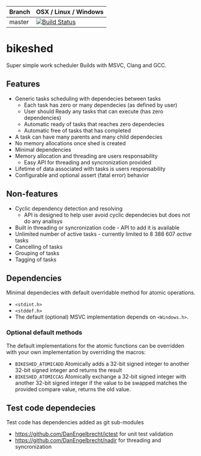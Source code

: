 |Branch      | OSX / Linux / Windows |
|------------|-----------------------|
|master      | [![Build Status](https://travis-ci.org/DanEngelbrecht/bikeshed.svg?branch=master)](https://travis-ci.org/DanEngelbrecht/bikeshed?branch=master) |

# bikeshed
Super simple work scheduler
Builds with MSVC, Clang and GCC.

## Features
- Generic tasks scheduling with dependecies between tasks
  - Each task has zero or many dependecies (as defined by user)
  - User should Ready any tasks that can execute (has zero dependencies)
  - Automatic ready of tasks that reaches zero dependecies
  - Automatic free of tasks that has completed
- A task can have many parents and many child dependecies
- No memory allocations once shed is created
- Minimal dependencies
- Memory allocation and threading are users responsability
  - Easy API for threading and syncronization provided
- Lifetime of data associated with tasks is users responsability
- Configurable and optional assert (fatal error) behavior

## Non-features
- Cyclic dependency detection and resolving
  - API is designed to help user avoid cyclic dependecies but does not do any analisys
- Built in threading or syncronization code - API to add it is available
- Unlimited number of active tasks - currently limited to 8 388 607 *active* tasks
- Cancelling of tasks
- Grouping of tasks
- Tagging of tasks



## Dependencies
Minimal dependecies with default overridable method for atomic operations.
 - `<stdint.h>`
 - `<stddef.h>`
 - The default (optional) MSVC implementation depends on `<Windows.h>`.

### Optional default methods
The default implementations for the atomic functions can be overridden with your own implementation by overriding the macros:
 - `BIKESHED_ATOMICADD` Atomically adds a 32-bit signed integer to another 32-bit signed integer and returns the result
 - `BIKESHED_ATOMICCAS` Atomically exchange a 32-bit signed integer with another 32-bit signed integer if the value to be swapped matches the provided compare value, returns the old value.

## Test code dependecies

Test code has dependencies added as git sub-modules
 - https://github.com/DanEngelbrecht/jctest for unit test validation
 - https://github.com/DanEngelbrecht/nadir for threading and syncronization
